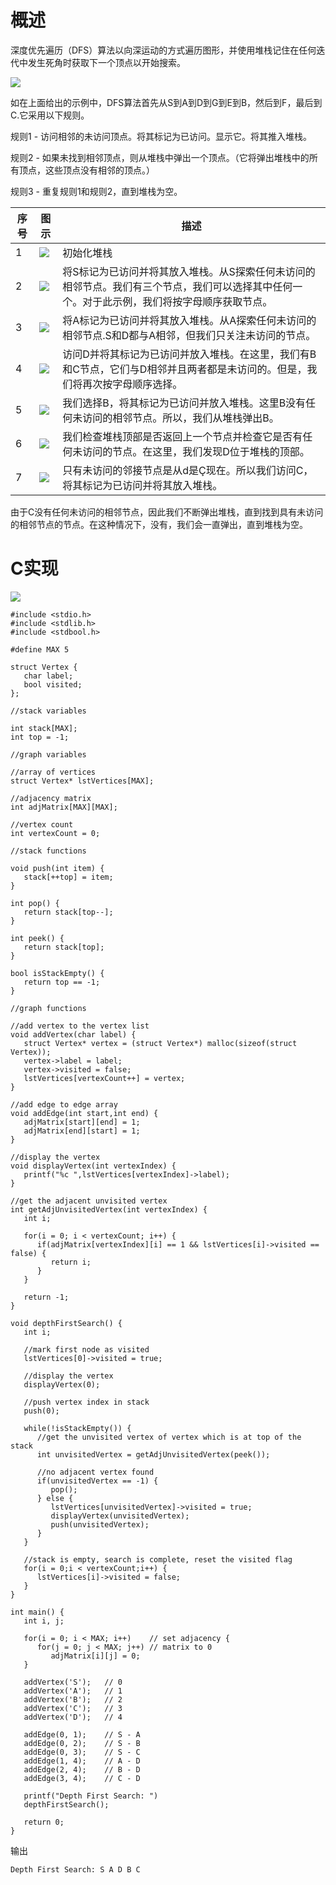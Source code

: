# 概述
深度优先遍历（DFS）算法以向深运动的方式遍历图形，并使用堆栈记住在任何迭代中发生死角时获取下一个顶点以开始搜索。

![](./images/depth_first_traversal.jpg)

如在上面给出的示例中，DFS算法首先从S到A到D到G到E到B，然后到F，最后到C.它采用以下规则。

规则1 - 访问相邻的未访问顶点。将其标记为已访问。显示它。将其推入堆栈。

规则2 - 如果未找到相邻顶点，则从堆栈中弹出一个顶点。（它将弹出堆栈中的所有顶点，这些顶点没有相邻的顶点。）

规则3 - 重复规则1和规则2，直到堆栈为空。

序号 | 图示 | 描述
-----|-----|----- 
1 | ![](./images/dfs_one.jpg) | 初始化堆栈
2| ![](./images/dfs_two.jpg) | 将S标记为已访问并将其放入堆栈。从S探索任何未访问的相邻节点。我们有三个节点，我们可以选择其中任何一个。对于此示例，我们将按字母顺序获取节点。
3 | ![](./images/dfs_three.jpg) | 将A标记为已访问并将其放入堆栈。从A探索任何未访问的相邻节点.S和D都与A相邻，但我们只关注未访问的节点。
4 | ![](./images/dfs_four.jpg) | 访问D并将其标记为已访问并放入堆栈。在这里，我们有B和C节点，它们与D相邻并且两者都是未访问的。但是，我们将再次按字母顺序选择。
5 | ![](./images/dfs_five.jpg) | 我们选择B，将其标记为已访问并放入堆栈。这里B没有任何未访问的相邻节点。所以，我们从堆栈弹出B。
6 | ![](./images/dfs_six.jpg) | 我们检查堆栈顶部是否返回上一个节点并检查它是否有任何未访问的节点。在这里，我们发现D位于堆栈的顶部。
7 | ![](./images/dfs_seven.jpg) | 只有未访问的邻接节点是从d是Ç现在。所以我们访问C，将其标记为已访问并将其放入堆栈。


由于C没有任何未访问的相邻节点，因此我们不断弹出堆栈，直到找到具有未访问的相邻节点的节点。在这种情况下，没有，我们会一直弹出，直到堆栈为空。

# C实现
![](./images/dfs_one.jpg)
```
#include <stdio.h>
#include <stdlib.h>
#include <stdbool.h>

#define MAX 5

struct Vertex {
   char label;
   bool visited;
};

//stack variables

int stack[MAX]; 
int top = -1; 

//graph variables

//array of vertices
struct Vertex* lstVertices[MAX];

//adjacency matrix
int adjMatrix[MAX][MAX];

//vertex count
int vertexCount = 0;

//stack functions

void push(int item) { 
   stack[++top] = item; 
} 

int pop() { 
   return stack[top--]; 
} 

int peek() {
   return stack[top];
}

bool isStackEmpty() {
   return top == -1;
}

//graph functions

//add vertex to the vertex list
void addVertex(char label) {
   struct Vertex* vertex = (struct Vertex*) malloc(sizeof(struct Vertex));
   vertex->label = label;  
   vertex->visited = false;     
   lstVertices[vertexCount++] = vertex;
}

//add edge to edge array
void addEdge(int start,int end) {
   adjMatrix[start][end] = 1;
   adjMatrix[end][start] = 1;
}

//display the vertex
void displayVertex(int vertexIndex) {
   printf("%c ",lstVertices[vertexIndex]->label);
}       

//get the adjacent unvisited vertex
int getAdjUnvisitedVertex(int vertexIndex) {
   int i;

   for(i = 0; i < vertexCount; i++) {
      if(adjMatrix[vertexIndex][i] == 1 && lstVertices[i]->visited == false) {
         return i;
      }
   }

   return -1;
}

void depthFirstSearch() {
   int i;

   //mark first node as visited
   lstVertices[0]->visited = true;

   //display the vertex
   displayVertex(0);   

   //push vertex index in stack
   push(0);

   while(!isStackEmpty()) {
      //get the unvisited vertex of vertex which is at top of the stack
      int unvisitedVertex = getAdjUnvisitedVertex(peek());

      //no adjacent vertex found
      if(unvisitedVertex == -1) {
         pop();
      } else {
         lstVertices[unvisitedVertex]->visited = true;
         displayVertex(unvisitedVertex);
         push(unvisitedVertex);
      }
   }

   //stack is empty, search is complete, reset the visited flag        
   for(i = 0;i < vertexCount;i++) {
      lstVertices[i]->visited = false;
   }        
}

int main() {
   int i, j;

   for(i = 0; i < MAX; i++)    // set adjacency {
      for(j = 0; j < MAX; j++) // matrix to 0
         adjMatrix[i][j] = 0;
   }

   addVertex('S');   // 0
   addVertex('A');   // 1
   addVertex('B');   // 2
   addVertex('C');   // 3
   addVertex('D');   // 4

   addEdge(0, 1);    // S - A
   addEdge(0, 2);    // S - B
   addEdge(0, 3);    // S - C
   addEdge(1, 4);    // A - D
   addEdge(2, 4);    // B - D
   addEdge(3, 4);    // C - D

   printf("Depth First Search: ")
   depthFirstSearch(); 

   return 0;   
}
```

输出
```
Depth First Search: S A D B C
```